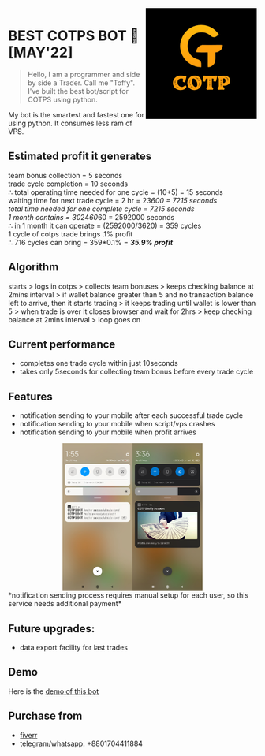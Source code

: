 <img src="img/cotps_logo.png" align="right" />

# BEST COTPS BOT :robot: [MAY'22] 
> Hello, I am a programmer and side by side a Trader. Call me "Toffy". I've built the best bot/script for COTPS using python.

My bot is the smartest and fastest one for using python. It consumes less ram of VPS.

## Estimated profit it generates
team bonus collection = 5 seconds <br/>
trade cycle completion = 10 seconds <br/>
∴ total operating time needed for one cycle = (10+5) = 15 seconds <br/>
waiting time for next trade cycle =  2 hr = 2*3600 = 7215 seconds <br/>
total time needed for one complete cycle =  7215 seconds <br/>
1 month contains = 30*24*60*60 = 2592000 seconds <br/>
∴ in 1 month it can operate = (2592000/3620) = 359 cycles <br/>
1 cycle of cotps trade brings .1% profit <br/>
∴ 716 cycles can bring = 359*0.1% = ***35.9% profit***

## Algorithm
starts > logs in cotps > collects team bonuses > keeps checking balance at 2mins interval > if wallet balance greater than 5 and no transaction balance left to arrive, then it starts trading > it keeps trading until wallet is lower than 5 > when trade is over it closes browser and wait for 2hrs > keep checking balance at 2mins interval > loop goes on

## Current performance
- completes one trade cycle within just 10seconds 
- takes only 5seconds for collecting team bonus before every trade cycle

## Features 
- notification sending to your mobile after each successful trade cycle
- notification sending to your mobile when script/vps crashes
- notification sending to your mobile when profit arrives 
<div style="display: flex; justify-content: center; align-items: center; height: 300px;">
    <img src="img/notification_1.jpg" height="300px" />
    <img src="img/notification_2.jpg" height="300px" />
</div>
*notification sending process requires manual setup for each user, so this service needs additional payment*

## Future upgrades:
- data export facility for last trades 

## Demo
Here is the [demo of this bot](https://www.loom.com/share/e57f284c7c6e416ba894a77ce93eb83f) 

## Purchase from
- [fiverr](https://www.fiverr.com/share/ERl0x0) 
- telegram/whatsapp: +8801704411884  
